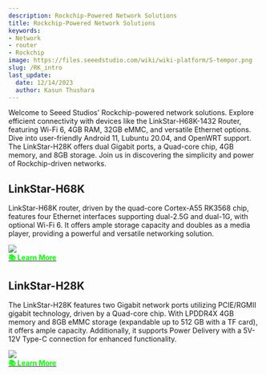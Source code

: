 ```yaml
---
description: Rockchip-Powered Network Solutions
title: Rockchip-Powered Network Solutions
keywords:
- Network
- router
- Rockchip
image: https://files.seeedstudio.com/wiki/wiki-platform/S-tempor.png
slug: /RK_intro
last_update:
  date: 12/14/2023
  author: Kasun Thushara
---
```


Welcome to Seeed Studios' Rockchip-powered network solutions. Explore efficient connectivity with devices like the LinkStar-H68K-1432 Router, featuring Wi-Fi 6, 4GB RAM, 32GB eMMC, and versatile Ethernet options. Dive into user-friendly Android 11, Lubuntu 20.04, and OpenWRT support. The LinkStar-H28K offers dual Gigabit ports, a Quad-core chip, 4GB memory, and 8GB storage. Join us in discovering the simplicity and power of Rockchip-driven networks.

## LinkStar-H68K

LinkStar-H68K router, driven by the quad-core Cortex-A55 RK3568 chip, features four Ethernet interfaces supporting dual-2.5G and dual-1G, with optional Wi-Fi 6. It offers ample storage capacity and doubles as a media player, providing a powerful and versatile networking solution.

<div style={{textAlign:'center'}}><img src="https://media-cdn.seeedstudio.com/media/wysiwyg/file_11.jpg" style={{width:800, height:'auto'}}/></div>

<div class="get_one_now_container" style={{textAlign: 'center'}}><a class="get_one_now_item" href="https://wiki.seeedstudio.com/Linkstar_Intro/"><strong><span><font color={'FFFFFF'} size={"4"}>📚 Learn More</font></span></strong></a></div>

## LinkStar-H28K

The LinkStar-H28K features two Gigabit network ports utilizing PCIE/RGMII gigabit technology, driven by a Quad-core chip. With LPDDR4X 4GB memory and 8GB eMMC storage (expandable up to 512 GB with a TF card), it offers ample capacity. Additionally, it supports Power Delivery with a 5V-12V Type-C connection for enhanced functionality.

<div style={{textAlign:'center'}}><img src="https://files.seeedstudio.com/wiki/H28K/Overview.jpg" style={{width:800, height:'auto'}}/></div>

<div class="get_one_now_container" style={{textAlign: 'center'}}><a class="get_one_now_item" href="https://wiki.seeedstudio.com/H28K_Datasheet/"><strong><span><font color={'FFFFFF'} size={"4"}>📚 Learn More</font></span></strong></a></div>